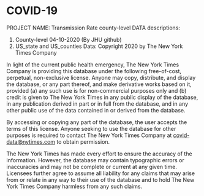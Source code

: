 # COVID-19
PROJECT NAME: Transmission Rate county-level
DATA descriptions: 
1. County-level 04-10-2020 (By JHU github)
2. US_state and US_counties Data:
Copyright 2020 by The New York Times Company 

In light of the current public health emergency, The New York Times Company is
providing this database under the following free-of-cost, perpetual,
non-exclusive license. Anyone may copy, distribute, and display the database, or
any part thereof, and make derivative works based on it, provided  (a) any such
use is for non-commercial purposes only and (b) credit is given to The New York
Times in any public display of the database, in any publication derived in part
or in full from the database, and in any other public use of the data contained
in or derived from the database.
  
By accessing or copying any part of the database, the user accepts the terms of
this license. Anyone seeking to use the database for other purposes is required
to contact The New York Times Company at covid-data@nytimes.com to obtain
permission.

The New York Times has made every effort to ensure the accuracy of the
information. However, the database may contain typographic errors or
inaccuracies and may not be complete or current at any given time. Licensees
further agree to assume all liability for any claims that may arise from or
relate in any way to their use of the database and to hold The New York Times
Company harmless from any such claims.
